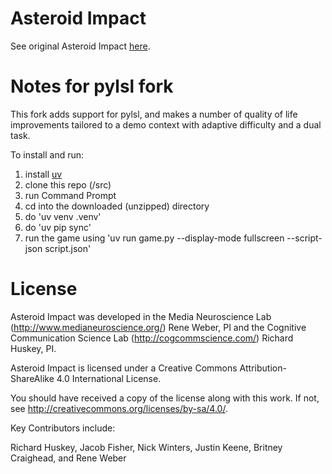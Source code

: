 # Asteroid Impact

See original Asteroid Impact [here](https://github.com/richardhuskey/asteroid_impact/tree/master).

# Notes for pylsl fork

This fork adds support for pylsl, and makes a number of quality of life improvements tailored to a demo context with adaptive difficulty and a dual task.

To install and run:
1) install [uv](https://docs.astral.sh/uv/getting-started/installation/)
2) clone this repo (/src)
3) run Command Prompt
4) cd into the downloaded (unzipped) directory
5) do 'uv venv .venv'
6) do 'uv pip sync'
7) run the game using 'uv run game.py --display-mode fullscreen --script-json script.json'

# License

Asteroid Impact was developed in the Media Neuroscience Lab (http://www.medianeuroscience.org/) Rene Weber, PI and the Cognitive Communication Science Lab (http://cogcommscience.com/) Richard Huskey, PI.

Asteroid Impact is licensed under a Creative Commons Attribution-ShareAlike 4.0 International License.

You should have received a copy of the license along with this work. If not, see http://creativecommons.org/licenses/by-sa/4.0/.

Key Contributors include:

Richard Huskey, Jacob Fisher, Nick Winters, Justin Keene, Britney Craighead, and Rene Weber

